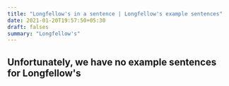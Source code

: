 ```yaml
---
title: "Longfellow's in a sentence | Longfellow's example sentences"
date: 2021-01-20T19:57:50+05:30
draft: falses
summary: "Longfellow's"
---
```

## Unfortunately, we have no example sentences for Longfellow's                 
